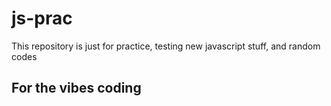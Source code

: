 # js-prac

This repository is just for practice, testing new javascript stuff, and random codes

## For the vibes coding